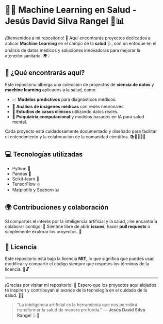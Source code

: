 # 🧠✨ **Machine Learning en Salud - Jesús David Silva Rangel** 🏥📊

¡Bienvenidos a mi repositorio! 🚀 Aquí encontrarás proyectos dedicados a aplicar **Machine Learning** en el campo de la **salud** 🩺, con un enfoque en el análisis de datos médicos y soluciones innovadoras para mejorar la atención sanitaria. 🌍💡

## 🌟 **¿Qué encontrarás aquí?**

Este repositorio alberga una colección de proyectos de **ciencia de datos** y **machine learning** aplicados a la salud, como:

- 📈 **Modelos predictivos** para diagnósticos médicos.
- 🧬 **Análisis de imágenes médicas** con redes neuronales.
- 🏥 **Estudios de casos clínicos** utilizando datos reales.
- 🧠 **Psiquiatría computacional** y modelos basados en IA para salud mental.

Cada proyecto está cuidadosamente documentado y diseñado para facilitar el entendimiento y la colaboración de la comunidad científica. 📚👩‍🔬👨‍🔬

## 💻 **Tecnologías utilizadas**

- Python 🐍
- Pandas 🐼
- Scikit-learn 🧠
- TensorFlow 🔥
- Matplotlib y Seaborn 📊

## 🌍 **Contribuciones y colaboración**

Si compartes el interés por la inteligencia artificial y la salud, ¡me encantaría colaborar contigo! 🤝 Siéntete libre de abrir **issues**, hacer **pull requests** o simplemente explorar los proyectos. 🌟

## 📜 **Licencia**

Este repositorio está bajo la licencia **MIT**, lo que significa que puedes usar, modificar y compartir el código siempre que respetes los términos de la licencia. 📄🔓

---

¡Gracias por visitar mi repositorio! 🙌 Espero que los proyectos aquí alojados te inspiren y contribuyan al avance de la tecnología en el cuidado de la salud. 🌟✨

> "La inteligencia artificial es la herramienta que nos permitirá transformar la salud de manera profunda." — **Jesús David Silva Rangel** 🩺🤖
